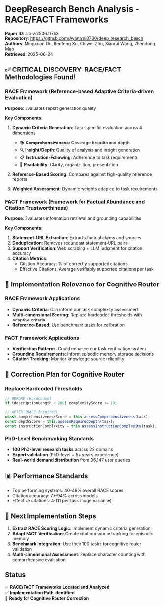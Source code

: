 # DeepResearch Bench Analysis - RACE/FACT Frameworks

**Paper ID**: arxiv:2506.11763  
**Repository**: https://github.com/Ayanami0730/deep_research_bench  
**Authors**: Mingxuan Du, Benfeng Xu, Chiwei Zhu, Xiaorui Wang, Zhendong Mao  
**Retrieved**: 2025-06-24  

## ✅ CRITICAL DISCOVERY: RACE/FACT Methodologies Found!

### RACE Framework (Reference-based Adaptive Criteria-driven Evaluation)
**Purpose**: Evaluates report generation quality  

**Key Components**:
1. **Dynamic Criteria Generation**: Task-specific evaluation across 4 dimensions
   - 📚 **Comprehensiveness**: Coverage breadth and depth
   - 🔍 **Insight/Depth**: Quality of analysis and insight generation  
   - 📋 **Instruction-Following**: Adherence to task requirements
   - 📖 **Readability**: Clarity, organization, presentation

2. **Reference-Based Scoring**: Compares against high-quality reference reports
3. **Weighted Assessment**: Dynamic weights adapted to task requirements

### FACT Framework (Framework for Factual Abundance and Citation Trustworthiness)
**Purpose**: Evaluates information retrieval and grounding capabilities

**Key Components**:
1. **Statement-URL Extraction**: Extracts factual claims and sources
2. **Deduplication**: Removes redundant statement-URL pairs
3. **Support Verification**: Web scraping + LLM judgment for citation accuracy
4. **Citation Metrics**: 
   - Citation Accuracy: % of correctly supported citations
   - Effective Citations: Average verifiably supported citations per task

## 🎯 Implementation Relevance for Cognitive Router

### RACE Framework Applications
- **Dynamic Criteria**: Can inform our task complexity assessment
- **Multi-dimensional Scoring**: Replace hardcoded thresholds with adaptive criteria
- **Reference-Based**: Use benchmark tasks for calibration

### FACT Framework Applications  
- **Verification Patterns**: Could enhance our task verification system
- **Grounding Requirements**: Inform episodic memory storage decisions
- **Citation Tracking**: Monitor knowledge source reliability

## 🔧 Correction Plan for Cognitive Router

### Replace Hardcoded Thresholds
```typescript
// BEFORE (Hardcoded)
if (descriptionLength < 200) complexityScore += 10;

// AFTER (RACE-Inspired)
const comprehensivenessScore = this.assessComprehensiveness(task);
const depthScore = this.assessRequiredDepth(task);
const instructionComplexity = this.assessInstructionComplexity(task);
```

### PhD-Level Benchmarking Standards
- **100 PhD-level research tasks** across 22 domains
- **Expert validation** (PhD-level + 5+ years experience)
- **Real-world demand distribution** from 96,147 user queries

## 📊 Performance Standards
- Top performing systems: 40-49% overall RACE scores
- Citation accuracy: 77-94% across models
- Effective citations: 4-111 per task (huge variance)

## 🚀 Next Implementation Steps

1. **Extract RACE Scoring Logic**: Implement dynamic criteria generation
2. **Adapt FACT Verification**: Create citation/source tracking for episodic memory
3. **Benchmark Integration**: Use their 100 tasks for cognitive router validation
4. **Multi-dimensional Assessment**: Replace character counting with comprehensive evaluation

## Status
✅ **RACE/FACT Frameworks Located and Analyzed**  
✅ **Implementation Path Identified**  
🔄 **Ready for Cognitive Router Correction**